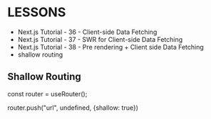 # LESSONS
- Next.js Tutorial - 36 - Client-side Data Fetching
- Next.js Tutorial - 37 - SWR for Client-side Data Fetching
- Next.js Tutorial - 38 - Pre rendering + Client side Data Fetching
- shallow routing


## Shallow Routing 

const router = useRouter();

router.push("url", undefined, {shallow: true})